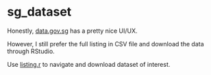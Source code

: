# sg_dataset

Honestly, [data.gov.sg](https://data.gov.sg) has a pretty nice UI/UX.

However, I still prefer the full listing in CSV file and download the data through RStudio.

Use [listing.r]("https://github.com/artidata/sg_dataset/blob/master/listing.R") to navigate and download dataset of interest.